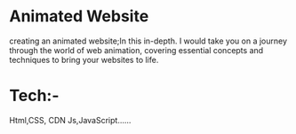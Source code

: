 # Animated Website

creating an animated website;In this in-depth.
 I  would take you on a journey through the world of web animation,
 covering essential concepts and techniques to bring your websites to life.
# Tech:-

Html,CSS, CDN Js,JavaScript......